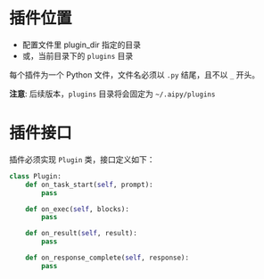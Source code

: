 # 插件位置

- 配置文件里 plugin_dir 指定的目录
- 或，当前目录下的 `plugins` 目录

每个插件为一个 Python 文件，文件名必须以 `.py` 结尾，且不以 `_` 开头。

**注意**: 后续版本，`plugins` 目录将会固定为 `~/.aipy/plugins`

# 插件接口

插件必须实现 `Plugin` 类，接口定义如下：  

```python
class Plugin:
    def on_task_start(self, prompt):
        pass

    def on_exec(self, blocks):
        pass

    def on_result(self, result):
        pass

    def on_response_complete(self, response):
        pass
```


